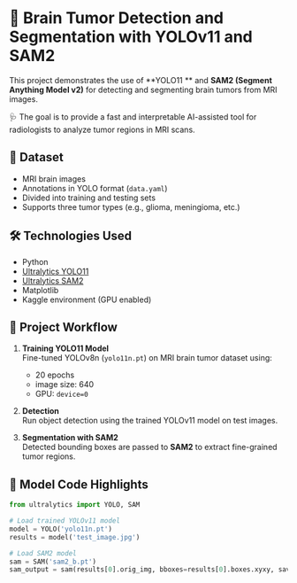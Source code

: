 # 🧠 Brain Tumor Detection and Segmentation with YOLOv11 and SAM2

This project demonstrates the use of **YOLO11 ** and **SAM2 (Segment Anything Model v2)** for detecting and segmenting brain tumors from MRI images.

🩺 The goal is to provide a fast and interpretable AI-assisted tool for radiologists to analyze tumor regions in MRI scans.

## 📂 Dataset

- MRI brain images
- Annotations in YOLO format (`data.yaml`)
- Divided into training and testing sets
- Supports three tumor types (e.g., glioma, meningioma, etc.)

## 🛠️ Technologies Used

- Python
- [Ultralytics YOLO11](https://github.com/ultralytics/ultralytics)
- [Ultralytics SAM2](https://github.com/ultralytics/ultralytics)
- Matplotlib
- Kaggle environment (GPU enabled)

## 🚀 Project Workflow

1. **Training YOLO11 Model**  
   Fine-tuned YOLOv8n (`yolo11n.pt`) on MRI brain tumor dataset using:
   - 20 epochs
   - image size: 640
   - GPU: `device=0`

2. **Detection**  
   Run object detection using the trained YOLOv11 model on test images.

3. **Segmentation with SAM2**  
   Detected bounding boxes are passed to **SAM2** to extract fine-grained tumor regions.

## 🧠 Model Code Highlights

```python
from ultralytics import YOLO, SAM

# Load trained YOLOv11 model
model = YOLO('yolo11n.pt')
results = model('test_image.jpg')

# Load SAM2 model
sam = SAM('sam2_b.pt')
sam_output = sam(results[0].orig_img, bboxes=results[0].boxes.xyxy, save=True)

